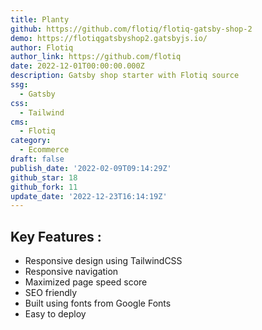 ```yaml
---
title: Planty
github: https://github.com/flotiq/flotiq-gatsby-shop-2
demo: https://flotiqgatsbyshop2.gatsbyjs.io/
author: Flotiq
author_link: https://github.com/flotiq
date: 2022-12-01T00:00:00.000Z
description: Gatsby shop starter with Flotiq source
ssg:
  - Gatsby
css:
  - Tailwind
cms:
  - Flotiq
category:
  - Ecommerce
draft: false
publish_date: '2022-02-09T09:14:29Z'
github_star: 18
github_fork: 11
update_date: '2022-12-23T16:14:19Z'
---
```


## Key Features :

- Responsive design using TailwindCSS
- Responsive navigation
- Maximized page speed score
- SEO friendly
- Built using fonts from Google Fonts
- Easy to deploy
